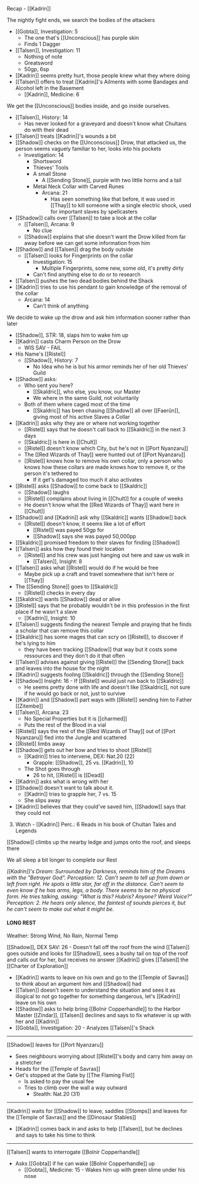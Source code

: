 Recap - [[Kadrin]]

The nightly fight ends, we search the bodies of the attackers
- [[Gobta]], Investigation: 5
	- The one that's [[Unconscious]] has purple skin
	- Finds 1 Dagger
- [[Talsen]], Investigation: 11
	- Nothing of note
	- Greatsword
	- 50gp, 6sp
- [[Kadrin]] seems pretty hurt, those people knew what they where doing
- [[Talsen]] offers to treat [[Kadrin]]'s Ailments with some Bandages and Alcohol left in the Basement
	- [[Kadrin]], Medicine: 6

We get the [[Unconscious]] bodies inside, and go inside ourselves.
- [[Talsen]], History: 14
	- Has never looked for a graveyard and doesn't know what Chultans do with their dead
- [[Talsen]] treats [[Kadrin]]'s wounds a bit
- [[Shadow]] checks on the [[Unconscious]] Drow, that attacked us, the person seems vaguely familiar to her, looks into his pockets
	- Investigation: 14
		- Shortsword
		- Thieves' Tools
		- A small Stone
			- A [[Sending Stone]], purple with two little horns and a tail
		- Metal Neck Collar with Carved Runes
			- Arcana: 21
				- Has seen something like that before, it was used in [[Thay]] to kill someone with a single electric shock, used for important slaves by spellcasters
- [[Shadow]] calls over [[Talsen]] to take a look at the collar
	- [[Talsen]], Arcana: 9
		- No clue
	- [[Shadow]] explains that she doesn't want the Drow killed from far away before we can get some information from him
- [[Shadow]] and [[Talsen]] drag the body outside
	- [[Talsen]] looks for Fingerprints on the collar
		- Investigation: 15
			- Multiple Fingerprints, some new, some old, it's pretty dirty
		- Can't find anything else to do or to research
- [[Talsen]] pushes the two dead bodies behind the Shack
- [[Kadrin]] tries to use his pendant to gain knowledge of the removal of the collar
	- Arcana: 14
		- Can't think of anything

We decide to wake up the drow and ask him information sooner rather than later
- [[Shadow]], STR: 18, slaps him to wake him up
- [[Kadrin]] casts Charm Person on the Drow
	- WIS SAV - FAIL
- His Name's [[Ristel]]
	- [[Shadow]], History: 7
		- No Idea who he is but his armor reminds her of her old Thieves' Guild
- [[Shadow]] asks:
	- Who sent you here?
		- [[Skaldric]], who else, you know, our Master
		- We where in the same Guild, not voluntarily
	- Both of them where caged most of the time
		- [[Skaldric]] has been chasing [[Shadow]] all over [[Faerûn]], giving most of his active Slaves a Collar
- [[Kadrin]] asks why they are or where not working together
	- [[Ristel]] says that he doesn't call back to [[Skaldric]] in the next 3 days
	- [[Skaldric]] is here in [[Chult]]
	- [[Ristel]] doesn't know which City, but he's not in [[Port Nyanzaru]]
	- The [[Red Wizards of Thay]] were hunted out of [[Port Nyanzaru]]
	- [[Ristel]] knows how to remove his own collar, only a person who knows how these collars are made knows how to remove it, or the person it's tethered to
		- If it get's damaged too much it also activates
- [[Ristel]] asks [[Shadow]] to come back to [[Skaldric]]
	- [[Shadow]] laughs
	- [[Ristel]] complains about living in [[Chult]] for a couple of weeks
	- He doesn't know what the [[Red Wizards of Thay]] want here in [[Chult]]
- [[Shadow]] and [[Kadrin]] ask why [[Skaldric]] wants [[Shadow]] back
	- [[Ristel]] doesn't know, it seems like a lot of effort
		- [[Ristel]] was payed 50gp for 
		- [[Shadow]] says she was payed 50,000pp
- [[Skaldric]] promised freedom to their slaves for finding [[Shadow]]
- [[Talsen]] asks how they found their location
	- [[Ristel]] and his crew was just hanging out here and saw us walk in
		- [[Talsen]], Insight: 8
- [[Talsen]] asks what [[Ristel]] would do if he would be free
	- Maybe pick up a craft and travel somewhere that isn't here or [[Thay]]
- The [[Sending Stone]] goes to [[Skaldric]]
	- [[Ristel]] checks in every day
- [[Skaldric]] wants [[Shadow]] dead or alive
- [[Ristel]] says that he probably wouldn't be in this profession in the first place if he wasn't a slave
	- [[Kadrin]], Insight: 10
- [[Talsen]] suggests finding the nearest Temple and praying that he finds a scholar that can remove this collar
- [[Skaldric]] has some mages that can scry on [[Ristel]], to discover if he's lying to him
	- they have been tracking [[Shadow]] that way but it costs some ressources and they don't do it that often
- [[Talsen]] advises against giving [[Ristel]] the [[Sending Stone]] back and leaves into the house for the night
- [[Kadrin]] suggests fooling [[Skaldric]] through the [[Sending Stone]]
- [[Shadow]] Insight: 16 - If [[Ristel]] would just run back to [[Skaldric]]
	- He seems pretty done with life and doesn't like [[Skaldric]], not sure if he would go back or not, just to survive
- [[Kadrin]] and [[Shadow]] part ways with [[Ristel]] sending him to Father [[Zitembe]]
- [[Talsen]], Arcana: 23
	- No Special Properties but it is [[charmed]]
	- Puts the rest of the Blood in a vial
- [[Ristel]] says the rest of the [[Red Wizards of Thay]] out of [[Port Nyanzaru]] fled into the Jungle and scattered
- [[Ristel]] limbs away
- [[Shadow]] gets out her bow and tries to shoot [[Ristel]]
	- [[Kadrin]] tries to intervene, DEX: Nat.20 (22)
		- Grapple: [[Shadow]], 25 vs. [[Kadrin]], 10
	- The Shot goes through
		- 26 to hit, [[Ristel]] is [[Dead]]
- [[Kadrin]] asks what is wrong with her
- [[Shadow]] doesn't want to talk about it.
	- [[Kadrin]] tries to grapple her, 7 vs. 15
	- She slips away
- [[Kadrin]] believes that they could've saved him, [[Shadow]] says that they could not

3. Watch -  [[Kadrin]]
Perc.: 6
Reads in his book of Chultan Tales and Legends

[[Shadow]] climbs up the nearby ledge and jumps onto the roof, and sleeps there

We all sleep a bit longer to complete our Rest

_[[Kadrin]]'s Dream:
Surrounded by Darkness, reminds him of the Dreams with the "Betrayer God".
Perception: 12. 
Can't seem to tell up from down or left from right.
He spots a little star, far off in the distance.
Can't seem to even know if he has arms, legs, a body. There seems to be no physical form.
He tries talking, asking: "What is this? Hubris? Anyone? Weird Voice?"
Perception: 2.
He hears only silence, the faintest of sounds pierces it, but he can't seem to make out what it might be._

#### LONG REST
Weather: Strong Wind, No Rain, Normal Temp

[[Shadow]], DEX SAV: 26 - Doesn't fall off the roof from the wind
[[Talsen]] goes outside and looks for [[Shadow]], sees a bushy tail on top of the roof and calls out for her, but receives no answer
[[Kadrin]] gives [[Talsen]] the [[Charter of Exploration]]
- [[Kadrin]] wants to leave on his own and go to the [[Temple of Savras]] to think about an argument him and [[Shadow]] had
- [[Talsen]] doesn't seem to understand the situation and sees it as illogical to not go together for something dangerous, let's [[Kadrin]] leave on his own
- [[Shadow]] asks to help bring [[Bolnir Copperhandle]] to the Harbor Master [[Zindar]], [[Talsen]] declines and says to fix whatever is up with her and [[Kadrin]]
- [[Gobta]], Investigation: 20 - Analyzes [[Talsen]]'s Shack

---
[[Shadow]] leaves for [[Port Nyanzaru]]
- Sees neighbours worrying about [[Ristel]]'s body and carry him away on a stretcher
- Heads for the [[Temple of Savras]]
- Get's stopped at the Gate by [[The Flaming Fist]]
	- Is asked to pay the usual fee
	- Tries to climb over the wall a way outward
		- Stealth: Nat.20 (31)
---
[[Kadrin]] waits for [[Shadow]] to leave, saddles [[Stomps]] and leaves for the [[Temple of Savras]] and the [[Dinosaur Stables]]
- [[Kadrin]] comes back in and asks to help [[Talsen]], but he declines and says to take his time to think

---
[[Talsen]] wants to interrogate [[Bolnir Copperhandle]]
- Asks [[Gobta]] if he can wake [[Bolnir Copperhandle]] up
	- [[Gobta]], Medicine: 15 - Wakes him up with green slime under his nose